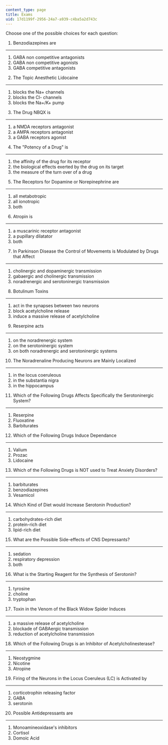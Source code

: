 ```yaml
---
content_type: page
title: Exams
uid: 17d1199f-2956-24a7-a939-c4ba5a2d743c
---
```


Choose one of the possible choices for each question:

1) Benzodiazepines are
----------------------

1.  GABA non competitive antagonists
2.  GABA non competitive agonists
3.  GABA competitive antagonists

2) The Topic Anesthetic Lidocaine
---------------------------------

1.  blocks the Na+ channels
2.  blocks the Cl- channels
3.  blocks the Na+/K+ pump

3) The Drug NBQX is
-------------------

1.  a NMDA receptors antagonist
2.  a AMPA receptors antagonist
3.  a GABA receptors agonist

4) The "Potency of a Drug" is
-----------------------------

1.  the affinity of the drug for its receptor
2.  the biological effects exerted by the drug on its target
3.  the measure of the turn over of a drug

5) The Receptors for Dopamine or Norepinephrine are
---------------------------------------------------

1.  all metabotropic
2.  all ionotropic
3.  both

6) Atropin is
-------------

1.  a muscarinic receptor antagonist
2.  a pupillary dilatator
3.  both

7) In Parkinson Disease the Control of Movements is Modulated by Drugs that Affect
----------------------------------------------------------------------------------

1.  cholinergic and dopaminergic transmission
2.  gabaergic and cholinergic transmission
3.  noradrenergic and serotoninergic transmission

8) Botulinum Toxins
-------------------

1.  act in the synapses between two neurons
2.  block acetylcholine release
3.  induce a massive release of acetylcholine

9) Reserpine acts
-----------------

1.  on the noradrenergic system
2.  on the serotoninergic system
3.  on both noradrenergic and serotoninergic systems

10) The Noradrenaline Producing Neurons are Mainly Localized
------------------------------------------------------------

1.  in the locus coeruleous
2.  in the substantia nigra
3.  in the hippocampus

11) Which of the Following Drugs Affects Specifically the Serotoninergic System?
--------------------------------------------------------------------------------

1.  Reserpine
2.  Fluoxatine
3.  Barbiturates

12) Which of the Following Drugs Induce Dependance
--------------------------------------------------

1.  Valium
2.  Prozac
3.  Lidocaine

13) Which of the Following Drugs is NOT used to Treat Anxiety Disorders?
------------------------------------------------------------------------

1.  barbiturates
2.  benzodiazepines
3.  Vesamicol

14) Which Kind of Diet would Increase Serotonin Production?
-----------------------------------------------------------

1.  carbohydrates-rich diet
2.  protein-rich diet
3.  lipid-rich diet

15) What are the Possible Side-effects of CNS Depressants?
----------------------------------------------------------

1.  sedation
2.  respiratory depression
3.  both

16) What is the Starting Reagent for the Synthesis of Serotonin?
----------------------------------------------------------------

1.  tyrosine
2.  choline
3.  tryptophan

17) Toxin in the Venom of the Black Widow Spider Induces
--------------------------------------------------------

1.  a massive release of acetylcholine
2.  blockade of GABAergic transmission
3.  reduction of acetylcholine transmission

18) Which of the Following Drugs is an Inhibitor of Acetylcholinesterase?
-------------------------------------------------------------------------

1.  Neostygmine
2.  Nicotine
3.  Atropine

19) Firing of the Neurons in the Locus Coeruleus (LC) is Activated by
---------------------------------------------------------------------

1.  corticotrophin releasing factor
2.  GABA
3.  serotonin

20) Possible Antidepressants are
--------------------------------

1.  Monoamineoxidase's inhibitors
2.  Cortisol
3.  Domoic Acid